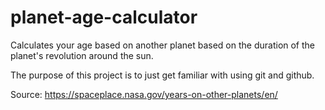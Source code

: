 # planet-age-calculator
Calculates your age based on another planet based on the duration of the planet's revolution around the sun.

The purpose of this project is to just get familiar with using git and github.

Source: https://spaceplace.nasa.gov/years-on-other-planets/en/
